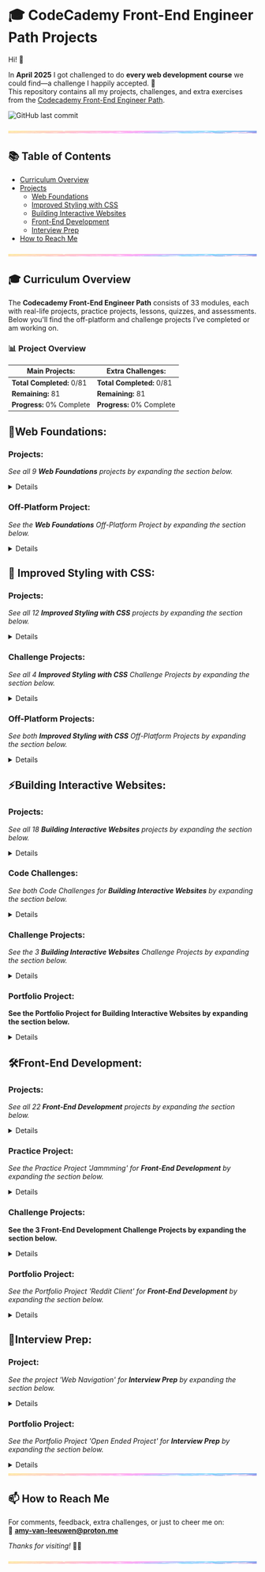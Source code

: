 # 🎓 CodeCademy Front-End Engineer Path Projects

Hi! 👋

In **April 2025** I got challenged to do **every web development course** we could find—a challenge I happily accepted. 🎉  
This repository contains all my projects, challenges, and extra exercises from the [Codecademy Front-End Engineer Path](https://www.codecademy.com/learn/paths/front-end-engineer-career-path).

![GitHub last commit](https://img.shields.io/github/last-commit/PastelPrism/codecademy-front-end-engineer)

<img src="assets/pastel-banner.jpg" width="100%" height="5px" />

## 📚 Table of Contents
- [Curriculum Overview](#-curriculum-overview)
- [Projects](#projects)
    - [Web Foundations](#web-foundations)
    - [Improved Styling with CSS](#improved-styling-with-css)
    - [Building Interactive Websites](#building-interactive-websites)
    - [Front-End Development](#front-end-development)
    - [Interview Prep](#interview-prep)
- [How to Reach Me](#-how-to-reach-me)

<img src="assets/pastel-banner.jpg" width="100%" height="5px" />

## 🎓 Curriculum Overview

The **Codecademy Front-End Engineer Path** consists of 33 modules, each with real-life projects, practice projects, lessons, quizzes, and assessments.  
Below you'll find the off-platform and challenge projects I’ve completed or am working on.

### 📊 **Project Overview**

| **Main Projects:**             | **Extra Challenges:**       |
| ------------------------------ | --------------------------- |
|  **Total Completed:** 0/81  | **Total Completed:** 0/81  |
|  **Remaining:** 81           | **Remaining:** 81          |
| **Progress:** 0% Complete | **Progress:** 0% Complete |


## 🌱**Web Foundations:**

### Projects:
_See all 9 **Web Foundations** projects by expanding the section below._
<details>

#### [1. **Fashion Blog**](https://github.com/PastelPrism/codecademy=front-end-engineer/tree/main/fashion-blog)

- **Languages:** _HTML_
- **Assignment Description:** _Make a blog for a fashion designer_
- **Assignment Page:** [View here](https://pastelprism.github.io/codecademy-front-end-engineer/fashion-blog/)
- **Assignment Status:** ✅
- **Extra Challenge Description:** _Build an awesome fasion blog using HTML only._
- **Extra Challenge Page:** [View here](https://pastelprism.github.io/codecademy-front-end-engineer/fashion-blog/extra)
- **Extra Challenge Status:** ✅

---  

#### [2. **Wine Festival Schedule**](https://github.com/PastelPrism/codecademy=front-end-engineer/tree/main/wine-festival-schedule)

- **Languages:** _HTML_
- **Assignment Description:** _Practice tabular organization in HTML by building a wine festival schedule_
- **Assignment Page:** [View here](https://pastelprism.github.io/codecademy-front-end-engineer/wine-festival-schedule/)
- **Assignment Status:** ✅
- **Extra Challenge Description:** _Soon._
- **Extra Challenge Page:** _Soon_
- **Extra Challenge Status:** ⏳

---  

#### [3. **New York City Blog**](https://github.com/PastelPrism/codecademy=front-end-engineer/tree/main/new-york-city-blog)

- **Languages:** _HTML_
- **Assignment Description:** _Step by step learn how to set up a  blog page with semantic HTML_
- **Assignment Page:** [View here](https://pastelprism.github.io/codecademy-front-end-engineer/new-york-city-blog/)
- **Assignment Status:** ✅
- **Extra Challenge Description:** _Soon._
- **Extra Challenge Page:** _Soon_
- **Extra Challenge Status:** ⏳

---  

#### [4. **Healthy Recipes**](https://github.com/PastelPrism/codecademy=front-end-engineer/tree/main/healthy-recipes)

- **Languages:** _HTML / CSS_
- **Assignment Description:** _Give the recipe some style with CSS_
- **Assignment Page:** [View here](https://pastelprism.github.io/codecademy-front-end-engineer/healthy-recipes/)
- **Assignment Status:** ✅
- **Extra Challenge Description:** _Soon._
- **Extra Challenge Page:** _Soon_
- **Extra Challenge Status:** ⏳

---

#### [5. **Olivia Woodruff Portfolio**](https://github.com/PastelPrism/codecademy=front-end-engineer/tree/main/olivia-woodruff-portfolio)

- **Languages:** _HTML / CSS_
- **Assignment Description:** _Step by step learn how to build a portfolio page with HTML and CSS_
- **Assignment Page:** [View here](https://pastelprism.github.io/codecademy-front-end-engineer/olivia-woodruff-portfolio/)
- **Assignment Status:** ✅
- **Extra Challenge Description:** _Soon._
- **Extra Challenge Page:** _Soon_
- **Extra Challenge Status:** ⏳

---

#### [6. **Davies Burgers**](https://github.com/PastelPrism/codecademy=front-end-engineer/tree/main/davies-burgers)

- **Languages:** _HTML / CSS_
- **Assignment Description:** _Step by step build a webpage for a restaurant using CSS the box model_
- **Assignment Page:** [View here](https://pastelprism.github.io/codecademy-front-end-engineer/davies-burgers/)
- **Assignment Status:** ✅
- **Extra Challenge Description:** _Soon._
- **Extra Challenge Page:** _Soon_
- **Extra Challenge Status:** ⏳

---

#### [7. **Broadway**](https://github.com/PastelPrism/codecademy=front-end-engineer/tree/main/broadway)

- **Languages:** _HTML / CSS_
- **Assignment Description:** _Practice positioning in CSS by building a webpage about Broadway_
- **Assignment Page:** [View here](https://pastelprism.github.io/codecademy-front-end-engineer/broadway/)
- **Assignment Status:** ✅
- **Extra Challenge Description:** _Soon._
- **Extra Challenge Page:** _Soon_
- **Extra Challenge Status:** ⏳

---

#### [8. **Bicycle World**](https://github.com/PastelPrism/codecademy=front-end-engineer/tree/main/)

- **Languages:** _Soon_
- **Assignment Description:** _Soon_
- **Assignment Page:** _Soon_
- **Assignment Status:** ⏳
- **Extra Challenge Description:** _Soon._
- **Extra Challenge Page:** _Soon_
- **Extra Challenge Status:** ⏳

---

#### [9. **Daily Buzz**](https://github.com/PastelPrism/codecademy=front-end-engineer/tree/main/)

- **Languages:** _Soon_
- **Assignment Description:** _Soon_
- **Assignment Page:** _Soon_
- **Assignment Status:** ⏳
- **Extra Challenge Description:** _Soon._
- **Extra Challenge Page:** _Soon_
- **Extra Challenge Status:** ⏳
</details>


### Off-Platform Project:
_See the **Web Foundations** Off-Platform Project by expanding the section below._
<details>

#### [10. **Dasmoto's Arts & Crafts**](https://github.com/PastelPrism/codecademy=front-end-engineer/tree/main/)

- **Languages:** _HTML / CSS_
- **Assignment Description:** _Code a webpage for a crafts store locally, highlighting products, story, and contact details._
- **Assignment Page:** [View here](https://pastelprism.github.io/codecademy-front-end-engineer/dasmotos-arts-crafts/index.html)
- **Assignment Status:** ✅
- **Extra Challenge Description:** _Redesign the webpaga for the crafts store with the same HTML but different CSS_
- **Extra Challenge Page:** [View here](https://pastelprism.github.io/codecademy-front-end-engineer/dasmotos-arts-crafts/challenge-page.html)
- **Extra Challenge Status:** ✅
</details>

## 🎨 **Improved Styling with CSS:**  


### Projects:
_See all 12 **Improved Styling with CSS** projects by expanding the section below._
<details>

#### [11. **Paint Store**](https://github.com/PastelPrism/codecademy=front-end-engineer/tree/main/)

- **Languages:** _Soon_
- **Assignment Description:** _Soon_
- **Assignment Page:** _Soon_
- **Assignment Status:** ⏳
- **Extra Challenge Description:** _Soon._
- **Extra Challenge Page:** _Soon_
- **Extra Challenge Status:** ⏳

---  

#### [12. **Typography**](https://github.com/PastelPrism/codecademy=front-end-engineer/tree/main/)

- **Languages:** _Soon_
- **Assignment Description:** _Soon_
- **Assignment Page:** _Soon_
- **Assignment Status:** ⏳
- **Extra Challenge Description:** _Soon._
- **Extra Challenge Page:** _Soon_
- **Extra Challenge Status:** ⏳

---  

#### [13. **The Summit**](https://github.com/PastelPrism/codecademy=front-end-engineer/tree/main/)

- **Languages:** _Soon_
- **Assignment Description:** _Soon_
- **Assignment Page:** _Soon_
- **Assignment Status:** ⏳
- **Extra Challenge Description:** _Soon._
- **Extra Challenge Page:** _Soon_
- **Extra Challenge Status:** ⏳

---  

#### [14. **FreshDeals, Blueberries**](https://github.com/PastelPrism/codecademy=front-end-engineer/tree/main/)

- **Languages:** _Soon_
- **Assignment Description:** _Soon_
- **Assignment Page:** _Soon_
- **Assignment Status:** ⏳
- **Extra Challenge Description:** _Soon._
- **Extra Challenge Page:** _Soon_
- **Extra Challenge Status:** ⏳

---  

#### [15. **Journey Around the World**](https://github.com/PastelPrism/codecademy=front-end-engineer/tree/main/)

- **Languages:** _Soon_
- **Assignment Description:** _Soon_
- **Assignment Page:** _Soon_
- **Assignment Status:** ⏳
- **Extra Challenge Description:** _Soon._
- **Extra Challenge Page:** _Soon_
- **Extra Challenge Status:** ⏳

---  

#### [16. **Pinpoint E-Commerce**](https://github.com/PastelPrism/codecademy=front-end-engineer/tree/main/)

- **Languages:** _Soon_
- **Assignment Description:** _Soon_
- **Assignment Page:** _Soon_
- **Assignment Status:** ⏳
- **Extra Challenge Description:** _Soon._
- **Extra Challenge Page:** _Soon_
- **Extra Challenge Status:** ⏳

---  

#### [17. **Reel Good Reviews**](https://github.com/PastelPrism/codecademy=front-end-engineer/tree/main/)

- **Languages:** _Soon_
- **Assignment Description:** _Soon_
- **Assignment Page:** _Soon_
- **Assignment Status:** ⏳
- **Extra Challenge Description:** _Soon._
- **Extra Challenge Page:** _Soon_
- **Extra Challenge Status:** ⏳

---  

#### [18. **Flexbox: To-Do App**](https://github.com/PastelPrism/codecademy=front-end-engineer/tree/main/)

- **Languages:** _Soon_
- **Assignment Description:** _Soon_
- **Assignment Page:** _Soon_
- **Assignment Status:** ⏳
- **Extra Challenge Description:** _Soon._
- **Extra Challenge Page:** _Soon_
- **Extra Challenge Status:** ⏳

---  

#### [19. **PupSpa**](https://github.com/PastelPrism/codecademy=front-end-engineer/tree/main/)

- **Languages:** _Soon_
- **Assignment Description:** _Soon_
- **Assignment Page:** _Soon_
- **Assignment Status:** ⏳
- **Extra Challenge Description:** _Soon._
- **Extra Challenge Page:** _Soon_
- **Extra Challenge Status:** ⏳

---  

#### [20. **CSS Grid: Taskboard**](https://github.com/PastelPrism/codecademy=front-end-engineer/tree/main/)

- **Languages:** _Soon_
- **Assignment Description:** _Soon_
- **Assignment Page:** _Soon_
- **Assignment Status:** ⏳
- **Extra Challenge Description:** _Soon._
- **Extra Challenge Page:** _Soon_
- **Extra Challenge Status:** ⏳

---  

#### [21. **Tsunami Coffee**](https://github.com/PastelPrism/codecademy=front-end-engineer/tree/main/)

- **Languages:** _Soon_
- **Assignment Description:** _Soon_
- **Assignment Page:** _Soon_
- **Assignment Status:** ⏳
- **Extra Challenge Description:** _Soon._
- **Extra Challenge Page:** _Soon_
- **Extra Challenge Status:** ⏳

---  

#### [22. **20.0000 Leagues Under the Sea**](https://github.com/PastelPrism/codecademy=front-end-engineer/tree/main/)

- **Languages:** _Soon_
- **Assignment Description:** _Soon_
- **Assignment Page:** _Soon_
- **Assignment Status:** ⏳
- **Extra Challenge Description:** _Soon._
- **Extra Challenge Page:** _Soon_
- **Extra Challenge Status:** ⏳
</details>

### Challenge Projects:
_See all 4 **Improved Styling with CSS** Challenge Projects by expanding the section below._
<details>

#### [23. **Build Your Own Cheatsheet**](https://github.com/PastelPrism/codecademy=front-end-engineer/tree/main/)

- **Languages:** _Soon_
- **Assignment Description:** _Soon_
- **Assignment Page:** _Soon_
- **Assignment Status:** ⏳
- **Extra Challenge Description:** _Soon._
- **Extra Challenge Page:** _Soon_
- **Extra Challenge Status:** ⏳

---  

#### [24. **Build a Website Design System**](https://github.com/PastelPrism/codecademy=front-end-engineer/tree/main/)

- **Languages:** _Soon_
- **Assignment Description:** _Soon_
- **Assignment Page:** _Soon_
- **Assignment Status:** ⏳
- **Extra Challenge Description:** _Soon._
- **Extra Challenge Page:** _Soon_
- **Extra Challenge Status:** ⏳

---  

#### [25. **Responsive Club Website**](https://github.com/PastelPrism/codecademy=front-end-engineer/tree/main/)

- **Languages:** _Soon_
- **Assignment Description:** _Soon_
- **Assignment Page:** _Soon_
- **Assignment Status:** ⏳
- **Extra Challenge Description:** _Soon._
- **Extra Challenge Page:** _Soon_
- **Extra Challenge Status:** ⏳

---  

#### [26. **Company Homepage with Flexbox**](https://github.com/PastelPrism/codecademy=front-end-engineer/tree/main/)

- **Languages:** _Soon_
- **Assignment Description:** _Soon_
- **Assignment Page:** _Soon_
- **Assignment Status:** ⏳
- **Extra Challenge Description:** _Soon._
- **Extra Challenge Page:** _Soon_
- **Extra Challenge Status:** ⏳
</details>

### Off-Platform Projects:
_See both **Improved Styling with CSS** Off-Platform Projects by expanding the section below._
<details>

#### [27. **Tea Cozy**](https://github.com/PastelPrism/codecademy=front-end-engineer/tree/main/)

- **Languages:** _Soon_
- **Assignment Description:** _Soon_
- **Assignment Page:** _Soon_
- **Assignment Status:** ⏳
- **Extra Challenge Description:** _Soon._
- **Extra Challenge Page:** _Soon_
- **Extra Challenge Status:** ⏳

---  

#### [28. **Fotomatic**](https://github.com/PastelPrism/codecademy=front-end-engineer/tree/main/)

- **Languages:** _Soon_
- **Assignment Description:** _Soon_
- **Assignment Page:** _Soon_
- **Assignment Status:** ⏳
- **Extra Challenge Description:** _Soon._
- **Extra Challenge Page:** _Soon_
- **Extra Challenge Status:** ⏳
</details>

## ⚡**Building Interactive Websites:**  

### Projects:
_See all 18 **Building Interactive Websites** projects by expanding the section below._
<details>

#### [29. **Kelvin Weather**](https://github.com/PastelPrism/codecademy=front-end-engineer/tree/main/)

- **Languages:** _Soon_
- **Assignment Description:** _Soon_
- **Assignment Page:** _Soon_
- **Assignment Status:** ⏳
- **Extra Challenge Description:** _Soon._
- **Extra Challenge Page:** _Soon_
- **Extra Challenge Status:** ⏳

---  

#### [30. **Dog Years**](https://github.com/PastelPrism/codecademy=front-end-engineer/tree/main/)

- **Languages:** _Soon_
- **Assignment Description:** _Soon_
- **Assignment Page:** _Soon_
- **Assignment Status:** ⏳
- **Extra Challenge Description:** _Soon._
- **Extra Challenge Page:** _Soon_
- **Extra Challenge Status:** ⏳

---  

#### [31. **Magic Eight Ball**](https://github.com/PastelPrism/codecademy=front-end-engineer/tree/main/)

- **Languages:** _Soon_
- **Assignment Description:** _Soon_
- **Assignment Page:** _Soon_
- **Assignment Status:** ⏳
- **Extra Challenge Description:** _Soon._
- **Extra Challenge Page:** _Soon_
- **Extra Challenge Status:** ⏳

---  

#### [32. **Race Day**](https://github.com/PastelPrism/codecademy=front-end-engineer/tree/main/)

- **Languages:** _Soon_
- **Assignment Description:** _Soon_
- **Assignment Page:** _Soon_
- **Assignment Status:** ⏳
- **Extra Challenge Description:** _Soon._
- **Extra Challenge Page:** _Soon_
- **Extra Challenge Status:** ⏳

---  

#### [33. **Rock, Paper or Scissors**](https://github.com/PastelPrism/codecademy=front-end-engineer/tree/main/)

- **Languages:** _Soon_
- **Assignment Description:** _Soon_
- **Assignment Page:** _Soon_
- **Assignment Status:** ⏳
- **Extra Challenge Description:** _Soon._
- **Extra Challenge Page:** _Soon_
- **Extra Challenge Status:** ⏳

---  

#### [34. **Sleep Debt Calculator**](https://github.com/PastelPrism/codecademy=front-end-engineer/tree/main/)

- **Languages:** _Soon_
- **Assignment Description:** _Soon_
- **Assignment Page:** _Soon_
- **Assignment Status:** ⏳
- **Extra Challenge Description:** _Soon._
- **Extra Challenge Page:** _Soon_
- **Extra Challenge Status:** ⏳

---  

#### [35. **Training Days**](https://github.com/PastelPrism/codecademy=front-end-engineer/tree/main/)

- **Languages:** _Soon_
- **Assignment Description:** _Soon_
- **Assignment Page:** _Soon_
- **Assignment Status:** ⏳
- **Extra Challenge Description:** _Soon._
- **Extra Challenge Page:** _Soon_
- **Extra Challenge Status:** ⏳

---  

#### [36. **Secret Message**](https://github.com/PastelPrism/codecademy=front-end-engineer/tree/main/)

- **Languages:** _Soon_
- **Assignment Description:** _Soon_
- **Assignment Page:** _Soon_
- **Assignment Status:** ⏳
- **Extra Challenge Description:** _Soon._
- **Extra Challenge Page:** _Soon_
- **Extra Challenge Status:** ⏳

---  

#### [37. **Whale Talk**](https://github.com/PastelPrism/codecademy=front-end-engineer/tree/main/)

- **Languages:** _Soon_
- **Assignment Description:** _Soon_
- **Assignment Page:** _Soon_
- **Assignment Status:** ⏳
- **Extra Challenge Description:** _Soon._
- **Extra Challenge Page:** _Soon_
- **Extra Challenge Status:** ⏳

---  

#### [38. **Meal Maker**](https://github.com/PastelPrism/codecademy=front-end-engineer/tree/main/)

- **Languages:** _Soon_
- **Assignment Description:** _Soon_
- **Assignment Page:** _Soon_
- **Assignment Status:** ⏳
- **Extra Challenge Description:** _Soon._
- **Extra Challenge Page:** _Soon_
- **Extra Challenge Status:** ⏳

---  

#### [39. **Team Stats**](https://github.com/PastelPrism/codecademy=front-end-engineer/tree/main/)

- **Languages:** _Soon_
- **Assignment Description:** _Soon_
- **Assignment Page:** _Soon_
- **Assignment Status:** ⏳
- **Extra Challenge Description:** _Soon._
- **Extra Challenge Page:** _Soon_
- **Extra Challenge Status:** ⏳

---  

#### [40. **Grammar Checker**](https://github.com/PastelPrism/codecademy=front-end-engineer/tree/main/)

- **Languages:** _Soon_
- **Assignment Description:** _Soon_
- **Assignment Page:** _Soon_
- **Assignment Status:** ⏳
- **Extra Challenge Description:** _Soon._
- **Extra Challenge Page:** _Soon_
- **Extra Challenge Status:** ⏳

---  

#### [41. **Piano Keys**](https://github.com/PastelPrism/codecademy=front-end-engineer/tree/main/)

- **Languages:** _Soon_
- **Assignment Description:** _Soon_
- **Assignment Page:** _Soon_
- **Assignment Status:** ⏳
- **Extra Challenge Description:** _Soon._
- **Extra Challenge Page:** _Soon_
- **Extra Challenge Status:** ⏳

---  

#### [42. **Form a Story**](https://github.com/PastelPrism/codecademy=front-end-engineer/tree/main/)

- **Languages:** _Soon_
- **Assignment Description:** _Soon_
- **Assignment Page:** _Soon_
- **Assignment Status:** ⏳
- **Extra Challenge Description:** _Soon._
- **Extra Challenge Page:** _Soon_
- **Extra Challenge Status:** ⏳

---  

#### [43. **Manhattan Zoo**](https://github.com/PastelPrism/codecademy=front-end-engineer/tree/main/)

- **Languages:** _Soon_
- **Assignment Description:** _Soon_
- **Assignment Page:** _Soon_
- **Assignment Status:** ⏳
- **Extra Challenge Description:** _Soon._
- **Extra Challenge Page:** _Soon_
- **Extra Challenge Status:** ⏳

---  

#### [44. **SnapFit Robots**](https://github.com/PastelPrism/codecademy=front-end-engineer/tree/main/)

- **Languages:** _Soon_
- **Assignment Description:** _Soon_
- **Assignment Page:** _Soon_
- **Assignment Status:** ⏳
- **Extra Challenge Description:** _Soon._
- **Extra Challenge Page:** _Soon_
- **Extra Challenge Status:** ⏳

---  

#### [45. **Poem Fiasco**](https://github.com/PastelPrism/codecademy=front-end-engineer/tree/main/)

- **Languages:** _Soon_
- **Assignment Description:** _Soon_
- **Assignment Page:** _Soon_
- **Assignment Status:** ⏳
- **Extra Challenge Description:** _Soon._
- **Extra Challenge Page:** _Soon_
- **Extra Challenge Status:** ⏳

---  

#### [46. **ASCII Portfolio**](https://github.com/PastelPrism/codecademy=front-end-engineer/tree/main/)

- **Languages:** _Soon_
- **Assignment Description:** _Soon_
- **Assignment Page:** _Soon_
- **Assignment Status:** ⏳
- **Extra Challenge Description:** _Soon._
- **Extra Challenge Page:** _Soon_
- **Extra Challenge Status:** ⏳
</details>

### Code Challenges:
_See both Code Challenges for **Building Interactive Websites** by expanding the section below._
<details>

#### [47. **JavaScript Fundamentals**](https://github.com/PastelPrism/codecademy=front-end-engineer/tree/main/)

- **Languages:** _Soon_
- **Assignment Description:** _Soon_
- **Assignment Page:** _Soon_
- **Assignment Status:** ⏳
- **Extra Challenge Description:** _Soon._
- **Extra Challenge Page:** _Soon_
- **Extra Challenge Status:** ⏳

---  

#### [48. **Intermediate JavaScript**](https://github.com/PastelPrism/codecademy=front-end-engineer/tree/main/)

- **Languages:** _Soon_
- **Assignment Description:** _Soon_
- **Assignment Page:** _Soon_
- **Assignment Status:** ⏳
- **Extra Challenge Description:** _Soon._
- **Extra Challenge Page:** _Soon_
- **Extra Challenge Status:** ⏳
</details>

### Challenge Projects:
_See the 3 **Building Interactive Websites** Challenge Projects by expanding the section below._
<details>

#### [49. **Number Guesser**](https://github.com/PastelPrism/codecademy=front-end-engineer/tree/main/)

- **Languages:** _Soon_
- **Assignment Description:** _Soon_
- **Assignment Page:** _Soon_
- **Assignment Status:** ⏳
- **Extra Challenge Description:** _Soon._
- **Extra Challenge Page:** _Soon_
- **Extra Challenge Status:** ⏳

---

#### [50. **Credit Card Checker**](https://github.com/PastelPrism/codecademy=front-end-engineer/tree/main/)

- **Languages:** _Soon_
- **Assignment Description:** _Soon_
- **Assignment Page:** _Soon_
- **Assignment Status:** ⏳
- **Extra Challenge Description:** _Soon._
- **Extra Challenge Page:** _Soon_
- **Extra Challenge Status:** ⏳

---

#### [51. **Mysterious Organism**](https://github.com/PastelPrism/codecademy=front-end-engineer/tree/main/)

- **Languages:** _Soon_
- **Assignment Description:** _Soon_
- **Assignment Page:** _Soon_
- **Assignment Status:** ⏳
- **Extra Challenge Description:** _Soon._
- **Extra Challenge Page:** _Soon_
- **Extra Challenge Status:** ⏳
</details>

### Portfolio Project:
__See the Portfolio Project for  **Building Interactive Websites** by expanding the section below.__
<details>

#### [52. **Personal Portfolio Website**](https://github.com/PastelPrism/codecademy=front-end-engineer/tree/main/)

- **Languages:** _Soon_
- **Assignment Description:** _Soon_
- **Assignment Page:** _Soon_
- **Assignment Status:** ⏳
- **Extra Challenge Description:** _Soon._
- **Extra Challenge Page:** _Soon_
- **Extra Challenge Status:** ⏳
</details>

## 🛠️**Front-End Development:**  

### Projects:
_See all 22 **Front-End Development** projects by expanding the section below._
<details>

#### [53. **Build a Library**](https://github.com/PastelPrism/codecademy=front-end-engineer/tree/main/)

- **Languages:** _Soon_
- **Assignment Description:** _Soon_
- **Assignment Page:** _Soon_
- **Assignment Status:** ⏳
- **Extra Challenge Description:** _Soon._
- **Extra Challenge Page:** _Soon_
- **Extra Challenge Status:** ⏳

---

#### [54. **School Catalogue**](https://github.com/PastelPrism/codecademy=front-end-engineer/tree/main/)

- **Languages:** _Soon_
- **Assignment Description:** _Soon_
- **Assignment Page:** _Soon_
- **Assignment Status:** ⏳
- **Extra Challenge Description:** _Soon._
- **Extra Challenge Page:** _Soon_
- **Extra Challenge Status:** ⏳

---

#### [55. **WorkAround Explorer**](https://github.com/PastelPrism/codecademy=front-end-engineer/tree/main/)

- **Languages:** _Soon_
- **Assignment Description:** _Soon_
- **Assignment Page:** _Soon_
- **Assignment Status:** ⏳
- **Extra Challenge Description:** _Soon._
- **Extra Challenge Page:** _Soon_
- **Extra Challenge Status:** ⏳

---

#### [56. **Rooster Regulation**](https://github.com/PastelPrism/codecademy=front-end-engineer/tree/main/)

- **Languages:** _Soon_
- **Assignment Description:** _Soon_
- **Assignment Page:** _Soon_
- **Assignment Status:** ⏳
- **Extra Challenge Description:** _Soon._
- **Extra Challenge Page:** _Soon_
- **Extra Challenge Status:** ⏳

---

#### [57. **Factorial Feature**](https://github.com/PastelPrism/codecademy=front-end-engineer/tree/main/)

- **Languages:** _Soon_
- **Assignment Description:** _Soon_
- **Assignment Page:** _Soon_
- **Assignment Status:** ⏳
- **Extra Challenge Description:** _Soon._
- **Extra Challenge Page:** _Soon_
- **Extra Challenge Status:** ⏳

---

#### [58. **Film Finder**](https://github.com/PastelPrism/codecademy=front-end-engineer/tree/main/)

- **Languages:** _Soon_
- **Assignment Description:** _Soon_
- **Assignment Page:** _Soon_
- **Assignment Status:** ⏳
- **Extra Challenge Description:** _Soon._
- **Extra Challenge Page:** _Soon_
- **Extra Challenge Status:** ⏳

---

#### [59. **Animal Fun Facts**](https://github.com/PastelPrism/codecademy=front-end-engineer/tree/main/)

- **Languages:** _Soon_
- **Assignment Description:** _Soon_
- **Assignment Page:** _Soon_
- **Assignment Status:** ⏳
- **Extra Challenge Description:** _Soon._
- **Extra Challenge Page:** _Soon_
- **Extra Challenge Status:** ⏳

---

#### [60. **Authorization Form**](https://github.com/PastelPrism/codecademy=front-end-engineer/tree/main/)

- **Languages:** _Soon_
- **Assignment Description:** _Soon_
- **Assignment Page:** _Soon_
- **Assignment Status:** ⏳
- **Extra Challenge Description:** _Soon._
- **Extra Challenge Page:** _Soon_
- **Extra Challenge Status:** ⏳

---

#### [61. **CodeyOverflow Forum**](https://github.com/PastelPrism/codecademy=front-end-engineer/tree/main/)

- **Languages:** _Soon_
- **Assignment Description:** _Soon_
- **Assignment Page:** _Soon_
- **Assignment Status:** ⏳
- **Extra Challenge Description:** _Soon._
- **Extra Challenge Page:** _Soon_
- **Extra Challenge Status:** ⏳

---

#### [62. **Passing Thoughts**](https://github.com/PastelPrism/codecademy=front-end-engineer/tree/main/)

- **Languages:** _Soon_
- **Assignment Description:** _Soon_
- **Assignment Page:** _Soon_
- **Assignment Status:** ⏳
- **Extra Challenge Description:** _Soon._
- **Extra Challenge Page:** _Soon_
- **Extra Challenge Status:** ⏳

---

#### [63. **Video Player**](https://github.com/PastelPrism/codecademy=front-end-engineer/tree/main/)

- **Languages:** _Soon_
- **Assignment Description:** _Soon_
- **Assignment Page:** _Soon_
- **Assignment Status:** ⏳
- **Extra Challenge Description:** _Soon._
- **Extra Challenge Page:** _Soon_
- **Extra Challenge Status:** ⏳

---

#### [64. **Styling Rock, Paper, Scissors**](https://github.com/PastelPrism/codecademy=front-end-engineer/tree/main/)

- **Languages:** _Soon_
- **Assignment Description:** _Soon_
- **Assignment Page:** _Soon_
- **Assignment Status:** ⏳
- **Extra Challenge Description:** _Soon._
- **Extra Challenge Page:** _Soon_
- **Extra Challenge Status:** ⏳

---

#### [65. **Saucy Tango Food Order**](https://github.com/PastelPrism/codecademy=front-end-engineer/tree/main/)

- **Languages:** _Soon_
- **Assignment Description:** _Soon_
- **Assignment Page:** _Soon_
- **Assignment Status:** ⏳
- **Extra Challenge Description:** _Soon._
- **Extra Challenge Page:** _Soon_
- **Extra Challenge Status:** ⏳

---

#### [66. **Adopt a Pet!**](https://github.com/PastelPrism/codecademy=front-end-engineer/tree/main/)

- **Languages:** _Soon_
- **Assignment Description:** _Soon_
- **Assignment Page:** _Soon_
- **Assignment Status:** ⏳
- **Extra Challenge Description:** _Soon._
- **Extra Challenge Page:** _Soon_
- **Extra Challenge Status:** ⏳

---

#### [67. **Redux Road**](https://github.com/PastelPrism/codecademy=front-end-engineer/tree/main/)

- **Languages:** _Soon_
- **Assignment Description:** _Soon_
- **Assignment Page:** _Soon_
- **Assignment Status:** ⏳
- **Extra Challenge Description:** _Soon._
- **Extra Challenge Page:** _Soon_
- **Extra Challenge Status:** ⏳

---

#### [68. **CodeCademy Store**](https://github.com/PastelPrism/codecademy=front-end-engineer/tree/main/)

- **Languages:** _Soon_
- **Assignment Description:** _Soon_
- **Assignment Page:** _Soon_
- **Assignment Status:** ⏳
- **Extra Challenge Description:** _Soon._
- **Extra Challenge Page:** _Soon_
- **Extra Challenge Status:** ⏳

---

#### [69. **Expense Tracker**](https://github.com/PastelPrism/codecademy=front-end-engineer/tree/main/)

- **Languages:** _Soon_
- **Assignment Description:** _Soon_
- **Assignment Page:** _Soon_
- **Assignment Status:** ⏳
- **Extra Challenge Description:** _Soon._
- **Extra Challenge Page:** _Soon_
- **Extra Challenge Status:** ⏳

---

#### [70. **Redux News Reader**](https://github.com/PastelPrism/codecademy=front-end-engineer/tree/main/)

- **Languages:** _Soon_
- **Assignment Description:** _Soon_
- **Assignment Page:** _Soon_
- **Assignment Status:** ⏳
- **Extra Challenge Description:** _Soon._
- **Extra Challenge Page:** _Soon_
- **Extra Challenge Status:** ⏳

---

#### [71. **Birthday Party**](https://github.com/PastelPrism/codecademy=front-end-engineer/tree/main/)

- **Languages:** _Soon_
- **Assignment Description:** _Soon_
- **Assignment Page:** _Soon_
- **Assignment Status:** ⏳
- **Extra Challenge Description:** _Soon._
- **Extra Challenge Page:** _Soon_
- **Extra Challenge Status:** ⏳

---

#### [72. **Ruby Time Calculator**](https://github.com/PastelPrism/codecademy=front-end-engineer/tree/main/)

- **Languages:** _Soon_
- **Assignment Description:** _Soon_
- **Assignment Page:** _Soon_
- **Assignment Status:** ⏳
- **Extra Challenge Description:** _Soon._
- **Extra Challenge Page:** _Soon_
- **Extra Challenge Status:** ⏳

---

#### [73. **JavaScript Homework**](https://github.com/PastelPrism/codecademy=front-end-engineer/tree/main/)

- **Languages:** _Soon_
- **Assignment Description:** _Soon_
- **Assignment Page:** _Soon_
- **Assignment Status:** ⏳
- **Extra Challenge Description:** _Soon._
- **Extra Challenge Page:** _Soon_
- **Extra Challenge Status:** ⏳

---

#### [74. **Recipe Book**](https://github.com/PastelPrism/codecademy=front-end-engineer/tree/main/)

- **Languages:** _Soon_
- **Assignment Description:** _Soon_
- **Assignment Page:** _Soon_
- **Assignment Status:** ⏳
- **Extra Challenge Description:** _Soon._
- **Extra Challenge Page:** _Soon_
- **Extra Challenge Status:** ⏳
</details>

### Practice Project:
_See the Practice Project 'Jammming' for **Front-End Development** by expanding the section below._
<details>

#### [75. **Jammming**](https://github.com/PastelPrism/codecademy=front-end-engineer/tree/main/)

- **Languages:** _Soon_
- **Assignment Description:** _Soon_
- **Assignment Page:** _Soon_
- **Assignment Status:** ⏳
- **Extra Challenge Description:** _Soon._
- **Extra Challenge Page:** _Soon_
- **Extra Challenge Status:** ⏳
</details>

### Challenge Projects:
__See the 3 **Front-End Development** Challenge Projects by expanding the section below.__
<details>

#### [76. **Find Your Hat**](https://github.com/PastelPrism/codecademy=front-end-engineer/tree/main/)

- **Languages:** _Soon_
- **Assignment Description:** _Soon_
- **Assignment Page:** _Soon_
- **Assignment Status:** ⏳
- **Extra Challenge Description:** _Soon._
- **Extra Challenge Page:** _Soon_
- **Extra Challenge Status:** ⏳

---

#### [77. **Appointment Planner**](https://github.com/PastelPrism/codecademy=front-end-engineer/tree/main/)

- **Languages:** _Soon_
- **Assignment Description:** _Soon_
- **Assignment Page:** _Soon_
- **Assignment Status:** ⏳
- **Extra Challenge Description:** _Soon._
- **Extra Challenge Page:** _Soon_
- **Extra Challenge Status:** ⏳

---

#### [78. **Flashcards**](https://github.com/PastelPrism/codecademy=front-end-engineer/tree/main/)

- **Languages:** _Soon_
- **Assignment Description:** _Soon_
- **Assignment Page:** _Soon_
- **Assignment Status:** ⏳
- **Extra Challenge Description:** _Soon._
- **Extra Challenge Page:** _Soon_
- **Extra Challenge Status:** ⏳
</details>

### Portfolio Project:
_See the Portfolio Project 'Reddit Client' for **Front-End Development** by expanding the section below._
<details>

#### [79. **Reddit Client**](https://github.com/PastelPrism/codecademy=front-end-engineer/tree/main/)

- **Languages:** _Soon_
- **Assignment Description:** _Soon_
- **Assignment Page:** _Soon_
- **Assignment Status:** ⏳
- **Extra Challenge Description:** _Soon._
- **Extra Challenge Page:** _Soon_
- **Extra Challenge Status:** ⏳
</details>

## 💼**Interview Prep:**  

### Project:
_See the project 'Web Navigation' for **Interview Prep** by expanding the section below._
<details>

#### [80. **Web Navigation**](https://github.com/PastelPrism/codecademy=front-end-engineer/tree/main/)

- **Languages:** _Soon_
- **Assignment Description:** _Soon_
- **Assignment Page:** _Soon_
- **Assignment Status:** ⏳
- **Extra Challenge Description:** _Soon._
- **Extra Challenge Page:** _Soon_
- **Extra Challenge Status:** ⏳
</details>

### Portfolio Project:
_See the Portfolio Project 'Open Ended Project' for **Interview Prep** by expanding the section below._
<details>

#### [81. **Open Ended Project**](https://github.com/PastelPrism/codecademy=front-end-engineer/tree/main/)

- **Languages:** _Soon_
- **Assignment Description:** _Soon_
- **Assignment Page:** _Soon_
- **Assignment Status:** ⏳
- **Extra Challenge Description:** _Soon._
- **Extra Challenge Page:** _Soon_
- **Extra Challenge Status:** ⏳
</details>


<img src="assets/pastel-banner.jpg" width="100%" height="5px" />

## 📫 How to Reach Me

For comments, feedback, extra challenges, or just to cheer me on:  
📩 **[amy-van-leeuwen@proton.me](mailto:amy-van-leeuwen@proton.me)**

_Thanks for visiting!_ 👋😊

<img src="assets/pastel-banner.jpg" width="100%" height="5px" />
